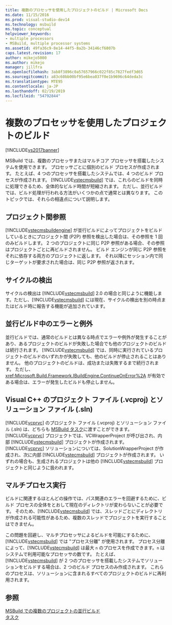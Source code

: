 ```yaml
---
title: 複数のプロセッサを使用したプロジェクトのビルド | Microsoft Docs
ms.date: 11/15/2016
ms.prod: visual-studio-dev14
ms.technology: msbuild
ms.topic: conceptual
helpviewer_keywords:
- multiple processors
- MSBuild, multiple processor systems
ms.assetid: 49fa36c9-8e14-44f5-8a2b-34146cf6807b
caps.latest.revision: 17
author: mikejo5000
ms.author: mikejo
manager: jillfra
ms.openlocfilehash: 3ab8f3896c0a57657966c022f85c7827fedf3d65
ms.sourcegitcommit: a83c60bb00bf95e6bea037f0e1b9696c64deda3c
ms.translationtype: MTE95
ms.contentlocale: ja-JP
ms.lasthandoff: 02/19/2019
ms.locfileid: "54792844"
---
```

# <a name="using-multiple-processors-to-build-projects"></a>複数のプロセッサを使用したプロジェクトのビルド
[!INCLUDE[vs2017banner](../includes/vs2017banner.md)]

  
MSBuild では、複数のプロセッサまたはマルチコア プロセッサを搭載したシステムを使用できます。 プロセッサごとに個別のビルド プロセスが作成されます。 たとえば、4 つのプロセッサを搭載したシステムでは、4 つのビルド プロセスが作成されます。 [!INCLUDE[vstecmsbuild](../includes/vstecmsbuild-md.md)] では、これらのビルドを同時に処理できるため、全体的なビルド時間が短縮されます。 ただし、並行ビルドでは、ビルド処理が行われる方法がいくつかの点で通常とは異なります。 このトピックでは、それらの相違点について説明します。  
  
## <a name="project-to-project-references"></a>プロジェクト間参照  
 [!INCLUDE[vstecmsbuildengine](../includes/vstecmsbuildengine-md.md)] が並行ビルドによってプロジェクトをビルドしているときにプロジェクト間 (P2P) 参照を検出した場合は、その参照を 1 回のみビルドします。 2 つのプロジェクトに同じ P2P 参照がある場合、その参照はプロジェクトごとに再ビルドされません。 ビルド エンジンが同じ P2P 参照をそれに依存する両方のプロジェクトに返します。 それ以降にセッション内で同じターゲットが要求された場合は、同じ P2P 参照が返されます。  
  
## <a name="cycle-detection"></a>サイクルの検出  
 サイクルの検出は [!INCLUDE[vstecmsbuild](../includes/vstecmsbuild-md.md)] 2.0 の場合と同じように機能します。ただし、[!INCLUDE[vstecmsbuild](../includes/vstecmsbuild-md.md)] には現在、サイクルの検出を別の時点またはビルド時に報告する機能が追加されています。  
  
## <a name="errors-and-exceptions-during-parallel-builds"></a>並行ビルド中のエラーと例外  
 並行ビルドでは、通常のビルドとは異なる時点でエラーや例外が発生することがあり、あるプロジェクトのビルドが失敗した場合でも他のプロジェクトのビルドは続行されます。 [!INCLUDE[vstecmsbuild](../includes/vstecmsbuild-md.md)] では、同時に実行されているプロジェクトのビルドのいずれかが失敗しても、他のビルドが停止されることはありません。 他のプロジェクトのビルドは、成功または失敗するまで続行されます。 ただし、<xref:Microsoft.Build.Framework.IBuildEngine.ContinueOnError%2A> が有効である場合は、エラーが発生したビルドも停止しません。  
  
## <a name="visual-c-project-vcproj-and-solution-sln-files"></a>Visual C++ のプロジェクト ファイル (.vcproj) とソリューション ファイル (.sln)  
 [!INCLUDE[vcprvc](../includes/vcprvc-md.md)] のプロジェクト ファイル (.vcproj) とソリューション ファイル (.sln) は、どちらも [MSBuild タスク](../msbuild/msbuild-task.md)に渡すことができます。 [!INCLUDE[vcprvc](../includes/vcprvc-md.md)] プロジェクトでは、VCWrapperProject が呼び出され、内部 [!INCLUDE[vstecmsbuild](../includes/vstecmsbuild-md.md)] プロジェクトが作成されます。 [!INCLUDE[vcprvc](../includes/vcprvc-md.md)] ソリューションについては、SolutionWrapperProject が作成され、次に内部 [!INCLUDE[vstecmsbuild](../includes/vstecmsbuild-md.md)] プロジェクトが作成されます。 いずれの場合も、生成されるプロジェクトは他の [!INCLUDE[vstecmsbuild](../includes/vstecmsbuild-md.md)] プロジェクトと同じように扱われます。  
  
## <a name="multi-process-execution"></a>マルチプロセス実行  
 ビルドに関連するほとんどの操作では、パス関連のエラーを回避するために、ビルド プロセスの全体をとおして現在のディレクトリが変わらないことが必要です。 そのため、[!INCLUDE[vstecmsbuild](../includes/vstecmsbuild-md.md)] では、スレッドごとにディレクトリが作成される可能性があるため、複数のスレッドでプロジェクトを実行することはできません。  
  
 この問題を回避し、マルチプロセッサによるビルドを可能にするために、[!INCLUDE[vstecmsbuild](../includes/vstecmsbuild-md.md)] では "プロセス分離" が使用されます。 プロセス分離によって、[!INCLUDE[vstecmsbuild](../includes/vstecmsbuild-md.md)] は最大 `n` のプロセスを作成できます。`n` はシステムで利用可能なプロセッサの数です。 たとえば、[!INCLUDE[vstecmsbuild](../includes/vstecmsbuild-md.md)] が 2 つのプロセッサを搭載したシステムでソリューションをビルドする場合は、2 つのビルド プロセスのみ作成されます。 これらのプロセスは、ソリューションに含まれるすべてのプロジェクトのビルドに再利用されます。  
  
## <a name="see-also"></a>参照  
 [MSBuild での複数のプロジェクトの並行ビルド](../msbuild/building-multiple-projects-in-parallel-with-msbuild.md)   
 [タスク](../msbuild/msbuild-tasks.md)
